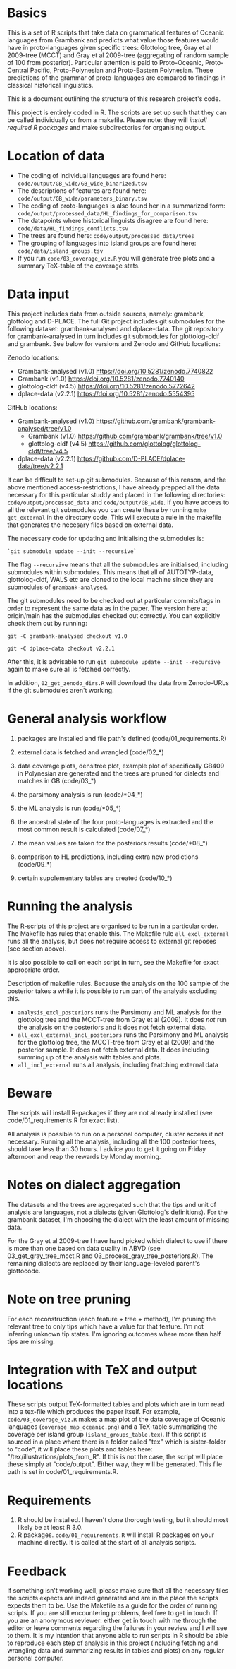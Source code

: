 # Basics

This is a set of R scripts that take data on grammatical features of Oceanic languages from Grambank and predicts what value those features would have in proto-languages given specific trees: Glottolog tree, Gray et al 2009-tree (MCCT) and Gray et al 2009-tree (aggregating of random sample of 100 from posterior). Particular attention is paid to Proto-Oceanic, Proto-Central Pacific, Proto-Polynesian and Proto-Eastern Polynesian. These predictions of the grammar of proto-languages are compared to findings in classical historical linguistics.

This is a document outlining the structure of this research project's code.

This project is entirely coded in R. The scripts are set up such that they can be called individually or from a makefile. Please note: they will *install required R packages* and make subdirectories for organising output.

# Location of data

-   The coding of individual languages are found here: `code/output/GB_wide/GB_wide_binarized.tsv`
-   The descriptions of features are found here: `code/output/GB_wide/parameters_binary.tsv`
-   The coding of proto-languages is also found her in a summarized form: `code/output/processed_data/HL_findings_for_comparison.tsv`
-   The datapoints where historical linguists disagree are found here: `code/data/HL_findings_conflicts.tsv`
-   The trees are found here: `code/output/processed_data/trees`
-   The grouping of languages into island groups are found here: `code/data/island_groups.tsv`
-   If you run `code/03_coverage_viz.R` you will generate tree plots and a summary TeX-table of the coverage stats.

# Data input
This project includes data from outside sources, namely: grambank, glottolog and D-PLACE. The full Git project includes git submodules for the following dataset: grambank-analysed and dplace-data. The git repository for grambank-analysed in turn includes git submodules for glottolog-cldf and grambank. See below for versions and Zenodo and GitHub locations:

Zenodo locations:

*   Grambank-analysed (v1.0) <https://doi.org/10.5281/zenodo.7740822>
*   Grambank (v.1.0) <https://doi.org/10.5281/zenodo.7740140>
*   glottolog-cldf (v4.5) <https://doi.org/10.5281/zenodo.5772642>
*   dplace-data (v2.2.1) <https://doi.org/10.5281/zenodo.5554395>

GitHub locations:
* Grambank-analysed (v1.0) <https://github.com/grambank/grambank-analysed/tree/v1.0>
    -  Grambank (v1.0) <https://github.com/grambank/grambank/tree/v1.0>
    -  glottolog-cldf (v4.5) <https://github.com/glottolog/glottolog-cldf/tree/v4.5>
* dplace-data (v2.2.1) <https://github.com/D-PLACE/dplace-data/tree/v2.2.1>

It can be difficult to set-up git submodules. Because of this reason, and the above mentioned access-restrictions, I have already prepped all the data necessary  for this particular studdy and placed in the following directories: `code/output/processed_data` and `code/output/GB_wide`. If you have access to all the relevant git submodules you can create these by running `make get_external` in the directory code. This will execute a rule in the makefile that generates the necesary files based on external data.

The necessary code for updating and initialising the submodules is:

    `git submodule update --init --recursive`
    
The flag `--recursive` means that all the submodules are initialised, including submodules within submodules. This means that all of AUTOTYP-data, glottolog-cldf, WALS etc are cloned to the local machine since they are submodules of `grambank-analysed`.
    
The git submodules need to be checked out at particular commits/tags in order to represent the same data as in the paper. The version here at origin/main has the submodules checked out correctly. You can explicitly check them out by running:

```
git -C grambank-analysed checkout v1.0

git -C dplace-data checkout v2.2.1
```

After this, it is advisable to run `git submodule update --init --recursive` again to make sure all is fetched correctly.

In addition, `02_get_zenodo_dirs.R` will download the data from Zenodo-URLs if the git submodules aren't working.

# General analysis workflow

1.  packages are installed and file path's defined (code/01_requirements.R)

2.  external data is fetched and wrangled (code/02\_\*)

3.  data coverage plots, densitree plot, example plot of specifically GB409 in Polynesian are generated and the trees are pruned for dialects and matches in GB (code/03\_\*)

4.  the parsimony analysis is run (code/\*04\_\*)

5.  the ML analysis is run (code/\*05\_\*)

6.  the ancestral state of the four proto-languages is extracted and the most common result is calculated (code/07\_\*)

7.  the mean values are taken for the posteriors results (code/\*08\_\*)

8.  comparison to HL predictions, including extra new predictions (code/09\_\*)

9.  certain supplementary tables are created (code/10\_\*)

# Running the analysis

The R-scripts of this project are organised to be run in a particular order. The Makefile has rules that enable this. The Makefile rule `all_excl_external` runs all the analysis, but does not require access to external git reposes (see section above).

It is also possible to call on each script in turn, see the Makefile for exact appropriate order.

Description of makefile rules. Because the analysis on the 100 sample of the posterior takes a while it is possible to run part of the analysis excluding this.

-   `analysis_excl_posteriors` runs the Parsimony and ML analysis for the glottolog tree and the MCCT-tree from Gray et al (2009). It does *not* run the analysis on the posteriors and it does not fetch external data.
-   `all_excl_external_incl_posteriors` runs the Parsimony and ML analysis for the glottolog tree, the MCCT-tree from Gray et al (2009) and the posterior sample. It does not fetch external data. It does including summing up of the analysis with tables and plots.
-   `all_incl_external` runs all analysis, including featching external data

# Beware

The scripts will install R-packages if they are not already installed (see code/01_requirements.R for exact list).

All analysis is possible to run on a personal computer, cluster access it not necessary. Running all the analysis, including all the 100 posterior trees, should take less than 30 hours. I advice you to get it going on Friday afternoon and reap the rewards by Monday morning.

# Notes on dialect aggregation

The datasets and the trees are aggregated such that the tips and unit of analysis are languages, not a dialects (given Glottolog's definitions). For the grambank dataset, I'm choosing the dialect with the least amount of missing data.

For the Gray et al 2009-tree I have hand picked which dialect to use if there is more than one based on data quality in ABVD (see 03_get_gray_tree_mcct.R and 03_process_gray_tree_posteriors.R). The remaining dialects are replaced by their language-leveled parent's glottocode.

# Note on tree pruning

For each reconstruction (each feature + tree + method), I'm pruning the relevant tree to only tips which have a value for that feature. I'm not inferring unknown tip states. I'm ignoring outcomes where more than half tips are missing.

# Integration with TeX and output locations

These scripts output TeX-formatted tables and plots which are in turn read into a tex-file which produces the paper itself. For example, `code/03_coverage_viz.R` makes a map plot of the data coverage of Oceanic languages (`coverage_map_oceanic.png`) and a TeX-table summarizing the coverage per island group (`island_groups_table.tex`). If this script is sourced in a place where there is a folder called "tex" which is sister-folder to "code", it will place these plots and tables here: "/tex/illustrations/plots_from_R". If this is not the case, the script will place these simply at "code/output". Either way, they will be generated. This file path is set in code/01_requirements.R.

# Requirements

1.  R should be installed. I haven't done thorough testing, but it should most likely be at least R 3.0.
2.  R packages. `code/01_requirements.R` will install R packages on your machine directly. It is called at the start of all analysis scripts.

# Feedback

If something isn't working well, please make sure that all the necessary files the scripts expects are indeed generated and are in the place the scripts expects them to be. Use the Makefile as a guide for the order of running scripts. If you are still encountering problems, feel free to get in touch. If you are an anonymous reviewer: either get in touch with me through the editor or leave comments regarding the failures in your review and I will see to them. It is my intention that anyone able to run scripts in R should be able to reproduce each step of analysis in this project (including fetching and wrangling data and summarizing results in tables and plots) on any regular personal computer.
